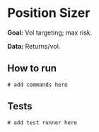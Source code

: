# Position Sizer

**Goal:** Vol targeting; max risk.

**Data:** Returns/vol.

## How to run

```
# add commands here
```

## Tests

```
# add test runner here
```
